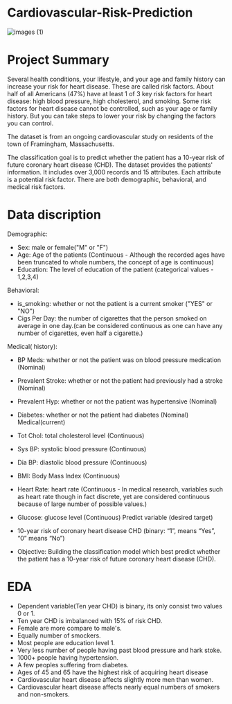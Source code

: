 # Cardiovascular-Risk-Prediction
![images (1)](https://user-images.githubusercontent.com/75332345/208301232-8c469b44-524d-4460-8454-3b8e8d2ea818.png)


# Project Summary 
Several health conditions, your lifestyle, and your age and family history can increase your risk for heart disease. These are called risk factors. About half of all Americans (47%) have at least 1 of 3 key risk factors for heart disease: high blood pressure, high cholesterol, and smoking. Some risk factors for heart disease cannot be controlled, such as your age or family history. But you can take steps to lower your risk by changing the factors you can control.

The dataset is from an ongoing cardiovascular study on residents of the town of Framingham, Massachusetts.

The classification goal is to predict whether the patient has a 10-year risk of future coronary heart disease (CHD). The dataset provides the patients' information. It includes over 3,000 records and 15 attributes. Each attribute is a potential risk factor. There are both demographic, behavioral, and medical risk factors.


# Data discription
Demographic:

* Sex: male or female("M" or "F")
* Age: Age of the patients (Continuous - Although the recorded ages have been truncated to whole numbers, the concept of age is continuous)
* Education: The level of education of the patient (categorical values - 1,2,3,4)

Behavioral:

* is_smoking: whether or not the patient is a current smoker ("YES" or "NO")
* Cigs Per Day: the number of cigarettes that the person smoked on average in one day.(can be considered continuous as one can have any number of cigarettes, even half a cigarette.)

Medical( history):

* BP Meds: whether or not the patient was on blood pressure medication (Nominal)
* Prevalent Stroke: whether or not the patient had previously had a stroke (Nominal)
* Prevalent Hyp: whether or not the patient was hypertensive (Nominal)
* Diabetes: whether or not the patient had diabetes (Nominal) Medical(current)
* Tot Chol: total cholesterol level (Continuous)
* Sys BP: systolic blood pressure (Continuous)
* Dia BP: diastolic blood pressure (Continuous)
* BMI: Body Mass Index (Continuous)
* Heart Rate: heart rate (Continuous - In medical research, variables such as heart rate though in fact discrete, yet are considered continuous because of large number of possible values.)
* Glucose: glucose level (Continuous) Predict variable (desired target)
* 10-year risk of coronary heart disease CHD (binary: “1”, means “Yes”, “0” means “No”)

* Objective: Building the classification model which best predict whether the patient has a 10-year risk of future coronary heart disease (CHD).

# EDA

* Dependent variable(Ten year CHD) is binary, its only consist two values 0 or 1.​
* Ten year CHD is imbalanced with 15% of risk CHD.
* Female are more compare to male's. ​
* Equally number of smockers.​
* Most people are education level 1.
* Very less number of people having past blood pressure and hark stoke.​
* 1000+ people having hypertension.​
* A few peoples suffering from diabetes.​
* Ages of 45 and 65 have the highest risk of acquiring heart disease​
* Cardiovascular heart disease affects slightly more men than women.​
* Cardiovascular heart disease affects nearly equal numbers of smokers and non-smokers.​


